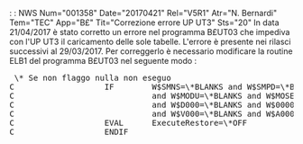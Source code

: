  :  : NWS Num="001358" Date="20170421" Rel="V5R1" Atr="N. Bernardi" Tem="TEC" App="B£" Tit="Correzione errore UP UT3" Sts="20"
In data 21/04/2017 è stato corretto un errore nel programma B£UT03 che impediva con l'UP UT3 il caricamento delle sole tabelle.
L'errore è presente nei rilasci successivi al 29/03/2017.
Per correggerlo è necessario modificare la routine ELB1 del programma B£UT03 nel seguente modo : 
<pre>
 \* Se non flaggo nulla non eseguo
C                   IF        W$SMNS=\*BLANKS and W$SMPD=\*BLANKS
C                             and W$MODU=\*BLANKS and W$MOSE=\*BLANKS
C                             and W$D000=\*BLANKS and W$0000=\*BLANKS
C                             and W$V000=\*BLANKS and W$A000=\*BLANKS
C                   EVAL      ExecuteRestore=\*OFF
C                   ENDIF
</pre>
